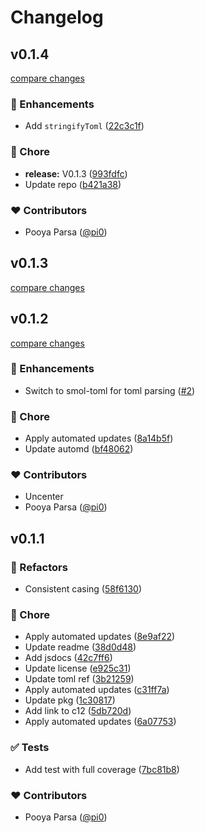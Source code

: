 # Changelog


## v0.1.4

[compare changes](https://github.com/unjs/confbox/compare/v0.1.3...v0.1.4)

### 🚀 Enhancements

- Add `stringifyToml` ([22c3c1f](https://github.com/unjs/confbox/commit/22c3c1f))

### 🏡 Chore

- **release:** V0.1.3 ([993fdfc](https://github.com/unjs/confbox/commit/993fdfc))
- Update repo ([b421a38](https://github.com/unjs/confbox/commit/b421a38))

### ❤️ Contributors

- Pooya Parsa ([@pi0](http://github.com/pi0))

## v0.1.3

[compare changes](https://github.com/unjs/confbox/compare/v0.1.2...v0.1.3)

## v0.1.2

[compare changes](https://github.com/unjs/confbox/compare/v0.1.1...v0.1.2)

### 🚀 Enhancements

- Switch to smol-toml for toml parsing ([#2](https://github.com/unjs/confbox/pull/2))

### 🏡 Chore

- Apply automated updates ([8a14b5f](https://github.com/unjs/confbox/commit/8a14b5f))
- Update automd ([bf48062](https://github.com/unjs/confbox/commit/bf48062))

### ❤️ Contributors

- Uncenter 
- Pooya Parsa ([@pi0](http://github.com/pi0))

## v0.1.1


### 💅 Refactors

- Consistent casing ([58f6130](https://github.com/unjs/confbox/commit/58f6130))

### 🏡 Chore

- Apply automated updates ([8e9af22](https://github.com/unjs/confbox/commit/8e9af22))
- Update readme ([38d0d48](https://github.com/unjs/confbox/commit/38d0d48))
- Add jsdocs ([42c7ff6](https://github.com/unjs/confbox/commit/42c7ff6))
- Update license ([e925c31](https://github.com/unjs/confbox/commit/e925c31))
- Update toml ref ([3b21259](https://github.com/unjs/confbox/commit/3b21259))
- Apply automated updates ([c31ff7a](https://github.com/unjs/confbox/commit/c31ff7a))
- Update pkg ([1c30817](https://github.com/unjs/confbox/commit/1c30817))
- Add link to c12 ([5db720d](https://github.com/unjs/confbox/commit/5db720d))
- Apply automated updates ([6a07753](https://github.com/unjs/confbox/commit/6a07753))

### ✅ Tests

- Add test with full coverage ([7bc81b8](https://github.com/unjs/confbox/commit/7bc81b8))

### ❤️ Contributors

- Pooya Parsa ([@pi0](http://github.com/pi0))

